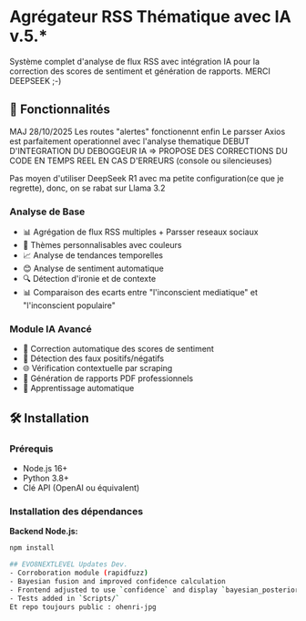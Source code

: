 # Agrégateur RSS Thématique avec IA v.5.*

Système complet d'analyse de flux RSS avec intégration IA pour la correction des scores de sentiment et génération de rapports.
MERCI DEEPSEEK ;-)
## 🚀 Fonctionnalités
MAJ 28/10/2025
Les routes "alertes" fonctionennt enfin
Le parsser Axios est parfaitement operationnel avec l'analyse thematique
DEBUT D'INTEGRATION DU DEBOGGEUR IA => PROPOSE DES CORRECTIONS DU CODE EN TEMPS REEL EN CAS D'ERREURS (console ou silencieuses)

Pas moyen d'utiliser DeepSeek R1 avec ma petite configuration(ce que je regrette), donc, on se rabat sur Llama 3.2

### Analyse de Base
- 📊 Agrégation de flux RSS multiples + Parsser reseaux sociaux
- 🎨 Thèmes personnalisables avec couleurs
- 📈 Analyse de tendances temporelles
- 😊 Analyse de sentiment automatique
- 🔍 Détection d'ironie et de contexte
- 📊 Comparaison des ecarts entre "l'inconscient mediatique" et "l'inconscient populaire" 

### Module IA Avancé
- 🤖 Correction automatique des scores de sentiment
- 🎯 Détection des faux positifs/négatifs
- 🌐 Vérification contextuelle par scraping
- 📄 Génération de rapports PDF professionnels
- 🔄 Apprentissage automatique

## 🛠 Installation

### Prérequis
- Node.js 16+
- Python 3.8+
- Clé API (OpenAI ou équivalent)

### Installation des dépendances

**Backend Node.js:**
```bash
npm install

## EVO8NEXTLEVEL Updates Dev.
- Corroboration module (rapidfuzz)
- Bayesian fusion and improved confidence calculation
- Frontend adjusted to use `confidence` and display `bayesian_posterior`
- Tests added in `Scripts/`
Et repo toujours public : ohenri-jpg
